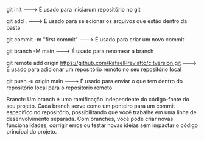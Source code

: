  git init ---> É usado para iniciarum repositório no git
 
 git add . ---> É usado para selecionar os arquivos que estão dentro da pasta
 
 git commit -m "first commit" ---> É usado para criar um novo commit
 
 git branch -M main ---> É usado para renomear a branch
 
 git remote add origin https://github.com/RafaelPreviatto/cltversion.git ---> É usado para adicionar um repositório remoto no seu repositório local
 
 git push -u origin main ---> É usado para enviar o que tem dentro do repositório local para o repositório remoto


Branch: Um branch é uma ramificação independente do código-fonte do seu projeto. Cada branch serve como um ponteiro para um commit específico no repositório, 
possibilitando que você trabalhe em uma linha de desenvolvimento separada. Com branches, você pode criar novas funcionalidades, 
corrigir erros ou testar novas ideias sem impactar o código principal do projeto.
